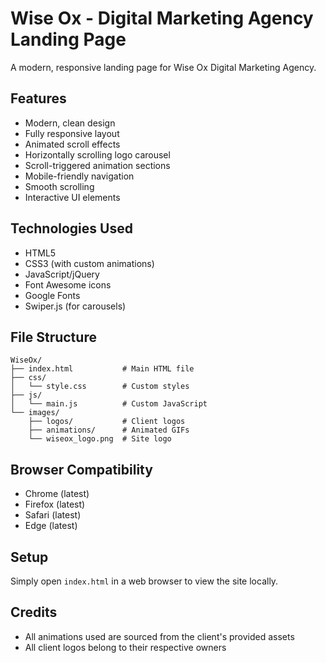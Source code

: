 # Wise Ox - Digital Marketing Agency Landing Page

A modern, responsive landing page for Wise Ox Digital Marketing Agency.

## Features

- Modern, clean design
- Fully responsive layout
- Animated scroll effects
- Horizontally scrolling logo carousel
- Scroll-triggered animation sections
- Mobile-friendly navigation
- Smooth scrolling
- Interactive UI elements

## Technologies Used

- HTML5
- CSS3 (with custom animations)
- JavaScript/jQuery
- Font Awesome icons
- Google Fonts
- Swiper.js (for carousels)

## File Structure

```
WiseOx/
├── index.html           # Main HTML file
├── css/
│   └── style.css        # Custom styles
├── js/
│   └── main.js          # Custom JavaScript
└── images/
    ├── logos/           # Client logos
    ├── animations/      # Animated GIFs
    └── wiseox_logo.png  # Site logo
```

## Browser Compatibility

- Chrome (latest)
- Firefox (latest)
- Safari (latest)
- Edge (latest)

## Setup

Simply open `index.html` in a web browser to view the site locally.

## Credits

- All animations used are sourced from the client's provided assets
- All client logos belong to their respective owners 